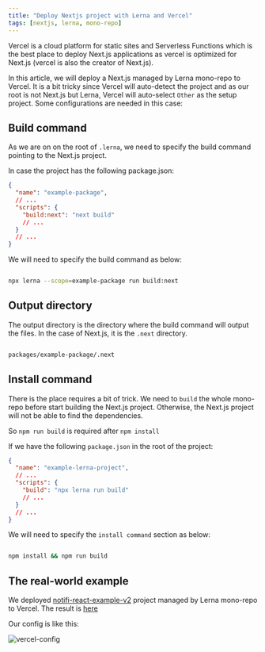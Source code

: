 ```yaml
---
title: "Deploy Nextjs project with Lerna and Vercel"
tags: [nextjs, lerna, mono-repo]
---
```


Vercel is a cloud platform for static sites and Serverless Functions which is the best place to deploy Next.js applications as vercel is optimized for Next.js (vercel is also the creator of Next.js).

In this article, we will deploy a Next.js managed by Lerna mono-repo to Vercel. It is a bit tricky since Vercel will auto-detect the project and as our root is not Next.js but Lerna, Vercel will auto-select `Other` as the setup project. Some configurations are needed in this case:

## Build command

As we are on on the root of `.lerna`, we need to specify the build command pointing to the Next.js project.

In case the project has the following package.json:

```json title="packages/example-package/package.json"
{
  "name": "example-package",
  // ...
  "scripts": {
    "build:next": "next build"
    // ...
  }
  // ...
}
```

We will need to specify the build command as below:

```bash

npx lerna --scope=example-package run build:next

```

## Output directory

The output directory is the directory where the build command will output the files. In the case of Next.js, it is the `.next` directory.

```bash

packages/example-package/.next

```

## Install command

There is the place requires a bit of trick. We need to `build` the whole mono-repo before start building the Next.js project. Otherwise, the Next.js project will not be able to find the dependencies.

So `npm run build` is required after `npm install`

If we have the following `package.json` in the root of the project:

```json title="package.json"
{
  "name": "example-lerna-project",
  // ...
  "scripts": {
    "build": "npx lerna run build"
    // ...
  }
  // ...
}
```

We will need to specify the `install command` section as below:

```bash

npm install && npm run build

```

## The real-world example

We deployed [notifi-react-example-v2](https://github.com/notifi-network/notifi-sdk-ts/tree/stage-notifi-react-m2/packages/notifi-react-example-v2) project managed by Lerna mono-repo to Vercel. The result is [here](https://notifi-sdk-ts-vercel-notifi-react-example-v2.vercel.app/)

Our config is like this:

![vercel-config](https://i.imgur.com/9Bc87Pi.png)
